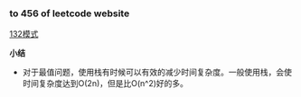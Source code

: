### to 456 of leetcode website

[132模式](https://leetcode-cn.com/problems/132-pattern/)

**小结**
- 对于最值问题，使用栈有时候可以有效的减少时间复杂度。一般使用栈，会使时间复杂度达到O(2n)，但是比O(n^2)好的多。